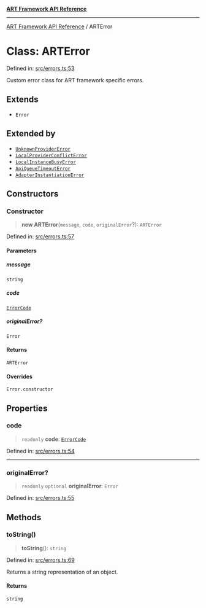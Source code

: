 [**ART Framework API Reference**](../README.md)

***

[ART Framework API Reference](../README.md) / ARTError

# Class: ARTError

Defined in: [src/errors.ts:53](https://github.com/hashangit/ART/blob/a8524de337702d2ec210d86aff2464ac0aeed73e/src/errors.ts#L53)

Custom error class for ART framework specific errors.

## Extends

- `Error`

## Extended by

- [`UnknownProviderError`](UnknownProviderError.md)
- [`LocalProviderConflictError`](LocalProviderConflictError.md)
- [`LocalInstanceBusyError`](LocalInstanceBusyError.md)
- [`ApiQueueTimeoutError`](ApiQueueTimeoutError.md)
- [`AdapterInstantiationError`](AdapterInstantiationError.md)

## Constructors

### Constructor

> **new ARTError**(`message`, `code`, `originalError`?): `ARTError`

Defined in: [src/errors.ts:57](https://github.com/hashangit/ART/blob/a8524de337702d2ec210d86aff2464ac0aeed73e/src/errors.ts#L57)

#### Parameters

##### message

`string`

##### code

[`ErrorCode`](../enumerations/ErrorCode.md)

##### originalError?

`Error`

#### Returns

`ARTError`

#### Overrides

`Error.constructor`

## Properties

### code

> `readonly` **code**: [`ErrorCode`](../enumerations/ErrorCode.md)

Defined in: [src/errors.ts:54](https://github.com/hashangit/ART/blob/a8524de337702d2ec210d86aff2464ac0aeed73e/src/errors.ts#L54)

***

### originalError?

> `readonly` `optional` **originalError**: `Error`

Defined in: [src/errors.ts:55](https://github.com/hashangit/ART/blob/a8524de337702d2ec210d86aff2464ac0aeed73e/src/errors.ts#L55)

## Methods

### toString()

> **toString**(): `string`

Defined in: [src/errors.ts:69](https://github.com/hashangit/ART/blob/a8524de337702d2ec210d86aff2464ac0aeed73e/src/errors.ts#L69)

Returns a string representation of an object.

#### Returns

`string`
